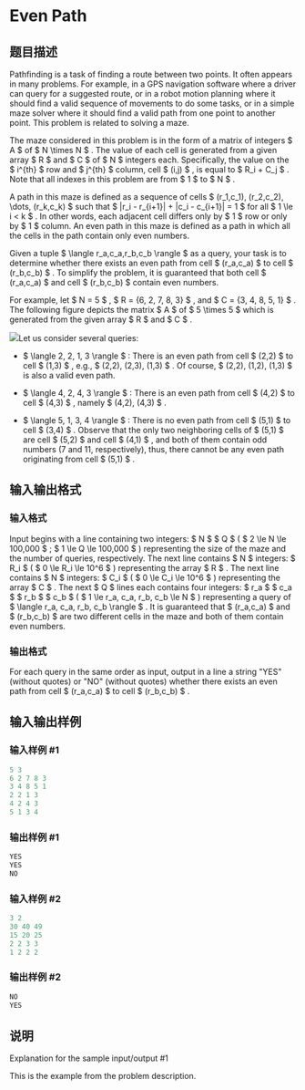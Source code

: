 # Even Path

## 题目描述

Pathfinding is a task of finding a route between two points. It often appears in many problems. For example, in a GPS navigation software where a driver can query for a suggested route, or in a robot motion planning where it should find a valid sequence of movements to do some tasks, or in a simple maze solver where it should find a valid path from one point to another point. This problem is related to solving a maze.

The maze considered in this problem is in the form of a matrix of integers $ A $ of $ N \times N $ . The value of each cell is generated from a given array $ R $ and $ C $ of $ N $ integers each. Specifically, the value on the $ i^{th} $ row and $ j^{th} $ column, cell $ (i,j) $ , is equal to $ R_i + C_j $ . Note that all indexes in this problem are from $ 1 $ to $ N $ .

A path in this maze is defined as a sequence of cells $ (r_1,c_1), (r_2,c_2), \dots, (r_k,c_k) $ such that $ |r_i - r_{i+1}| + |c_i - c_{i+1}| = 1 $ for all $ 1 \le i < k $ . In other words, each adjacent cell differs only by $ 1 $ row or only by $ 1 $ column. An even path in this maze is defined as a path in which all the cells in the path contain only even numbers.

Given a tuple $ \langle r_a,c_a,r_b,c_b \rangle $ as a query, your task is to determine whether there exists an even path from cell $ (r_a,c_a) $ to cell $ (r_b,c_b) $ . To simplify the problem, it is guaranteed that both cell $ (r_a,c_a) $ and cell $ (r_b,c_b) $ contain even numbers.

For example, let $ N = 5 $ , $ R = \{6, 2, 7, 8, 3\} $ , and $ C = \{3, 4, 8, 5, 1\} $ . The following figure depicts the matrix $ A $ of $ 5 \times 5 $ which is generated from the given array $ R $ and $ C $ .

![](https://cdn.luogu.com.cn/upload/vjudge_pic/CF1252C/bfefd5b3fc308f224043cfc77f140d207f38f3a0.png)Let us consider several queries:

- $ \langle 2, 2, 1, 3 \rangle $ : There is an even path from cell $ (2,2) $ to cell $ (1,3) $ , e.g., $ (2,2), (2,3), (1,3) $ . Of course, $ (2,2), (1,2), (1,3) $ is also a valid even path.

- $ \langle 4, 2, 4, 3 \rangle $ : There is an even path from cell $ (4,2) $ to cell $ (4,3) $ , namely $ (4,2), (4,3) $ .

- $ \langle 5, 1, 3, 4 \rangle $ : There is no even path from cell $ (5,1) $ to cell $ (3,4) $ . Observe that the only two neighboring cells of $ (5,1) $ are cell $ (5,2) $ and cell $ (4,1) $ , and both of them contain odd numbers (7 and 11, respectively), thus, there cannot be any even path originating from cell $ (5,1) $ .

## 输入输出格式

### 输入格式

Input begins with a line containing two integers: $ N $ $ Q $ ( $ 2 \le N \le 100\,000 $ ; $ 1 \le Q \le 100\,000 $ ) representing the size of the maze and the number of queries, respectively. The next line contains $ N $ integers: $ R_i $ ( $ 0 \le R_i \le 10^6 $ ) representing the array $ R $ . The next line contains $ N $ integers: $ C_i $ ( $ 0 \le C_i \le 10^6 $ ) representing the array $ C $ . The next $ Q $ lines each contains four integers: $ r_a $ $ c_a $ $ r_b $ $ c_b $ ( $ 1 \le r_a, c_a, r_b, c_b \le N $ ) representing a query of $ \langle r_a, c_a, r_b, c_b \rangle $ . It is guaranteed that $ (r_a,c_a) $ and $ (r_b,c_b) $ are two different cells in the maze and both of them contain even numbers.

### 输出格式

For each query in the same order as input, output in a line a string "YES" (without quotes) or "NO" (without quotes) whether there exists an even path from cell $ (r_a,c_a) $ to cell $ (r_b,c_b) $ .

## 输入输出样例

### 输入样例 #1

```cpp
5 3
6 2 7 8 3
3 4 8 5 1
2 2 1 3
4 2 4 3
5 1 3 4

```
### 输出样例 #1

```cpp
YES
YES
NO

```
### 输入样例 #2

```cpp
3 2
30 40 49
15 20 25
2 2 3 3
1 2 2 2

```
### 输出样例 #2

```cpp
NO
YES

```
## 说明

Explanation for the sample input/output #1

This is the example from the problem description.

